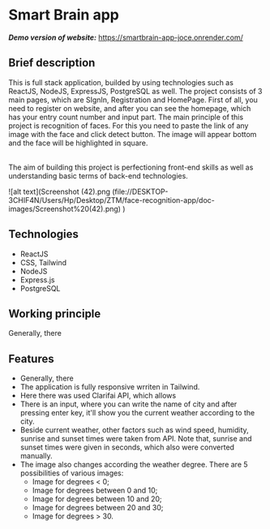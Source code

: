 # Smart Brain app
 
***Demo version of website:*** https://smartbrain-app-joce.onrender.com/

## Brief description
This is full stack application, builded by using technologies such as ReactJS, NodeJS, ExpressJS, PostgreSQL as well. The project consists of 3 main pages, which are SIgnIn, Registration and HomePage. First of all, you need to register on website, and after you can see the homepage, which has your entry count number and input part. The main principle of this project is recognition of faces. For this you need to paste the link of any image with the face and click detect button. The image will appear bottom and the face will be highlighted in square.



<br />
The aim of building this project is perfectioning front-end skills as well as understanding basic terms of back-end technologies.

![alt text](Screenshot (42).png (file://DESKTOP-3CHIF4N/Users/Hp/Desktop/ZTM/face-recognition-app/doc-images/Screenshot%20(42).png)
)

## Technologies
* ReactJS
* CSS, Tailwind
* NodeJS 
* Express.js
* PostgreSQL

## Working principle 
Generally, there 

## Features 
* Generally, there
* The application is fully responsive wrriten in Tailwind.
* Here there was used Clarifai API, which allows
* There is an input, where you can write the name of city and after pressing enter key, it'll show you the current weather according to the city. 
* Beside current weather, other factors such as wind speed, humidity, sunrise and sunset times were taken from API. Note that, sunrise and sunset times were given 
in seconds, which also were converted manually.
* The image also changes according the weather degree. There are 5 possibilities of various images:
  * Image for degrees < 0;
  * Image for degrees between 0 and 10;
  * Image for degrees between 10 and 20;
  * Image for degrees between 20 and 30;
  * Image for degrees > 30.
